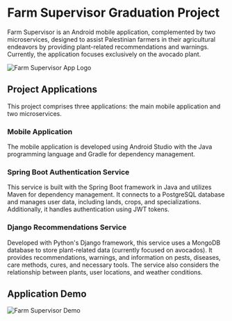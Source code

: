 # Farm Supervisor Graduation Project

Farm Supervisor is an Android mobile application, complemented by two microservices, designed to assist Palestinian farmers in their agricultural endeavors by providing plant-related recommendations and warnings. Currently, the application focuses exclusively on the avocado plant.

![Farm Supervisor App Logo](https://github.com/ahmaide/Farm-Supervisor-Graduation-Project/assets/87603637/f7bf8f4a-4630-4120-ab55-019c86fde7c7)

## Project Applications

This project comprises three applications: the main mobile application and two microservices.

### Mobile Application

The mobile application is developed using Android Studio with the Java programming language and Gradle for dependency management.

### Spring Boot Authentication Service

This service is built with the Spring Boot framework in Java and utilizes Maven for dependency management. It connects to a PostgreSQL database and manages user data, including lands, crops, and specializations. Additionally, it handles authentication using JWT tokens.

### Django Recommendations Service

Developed with Python's Django framework, this service uses a MongoDB database to store plant-related data (currently focused on avocados). It provides recommendations, warnings, and information on pests, diseases, care methods, cures, and necessary tools. The service also considers the relationship between plants, user locations, and weather conditions.

## Application Demo

![Farm Supervisor Demo](https://drive.google.com/file/d/1JsZPz2gQ59CTVkUQ_mH3UprLsQ0vyDda/view?usp=drive_link)
